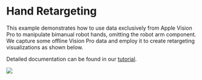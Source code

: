 # Hand Retargeting

This example demonstrates how to use data exclusively from Apple Vision Pro to manipulate bimanual robot hands, omitting
the robot arm component. We capture some offline Vision Pro data and employ it to create retargeting visualizations as
shown below. 

Detailed documentation can be found in our [tutorial](https://dingry.github.io/BunnyVisionPro/example/retargeting).

![](../../docs/assets/videos/teaser.webp)


